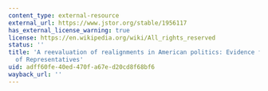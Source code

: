 ```yaml
---
content_type: external-resource
external_url: https://www.jstor.org/stable/1956117
has_external_license_warning: true
license: https://en.wikipedia.org/wiki/All_rights_reserved
status: ''
title: 'A reevaluation of realignments in American politics: Evidence from the House
  of Representatives'
uid: adff60fe-40ed-470f-a67e-d20cd8f68bf6
wayback_url: ''
---
```

